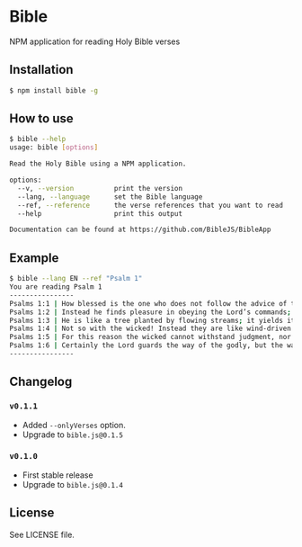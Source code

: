 Bible
=====
NPM application for reading Holy Bible verses

## Installation

```sh
$ npm install bible -g
```

## How to use

```sh
$ bible --help
usage: bible [options]

Read the Holy Bible using a NPM application.

options:
  --v, --version          print the version
  --lang, --language      set the Bible language
  --ref, --reference      the verse references that you want to read
  --help                  print this output

Documentation can be found at https://github.com/BibleJS/BibleApp
```

## Example

```sh
$ bible --lang EN --ref "Psalm 1"
You are reading Psalm 1
----------------
Psalms 1:1 | How blessed is the one who does not follow the advice of the wicked, or stand in the pathway with sinners, or sit in the assembly of scoffers!
Psalms 1:2 | Instead he finds pleasure in obeying the Lord’s commands; he meditates on his commands day and night.
Psalms 1:3 | He is like a tree planted by flowing streams; it yields its fruit at the proper time, and its leaves never fall off. He succeeds in everything he attempts.
Psalms 1:4 | Not so with the wicked! Instead they are like wind-driven chaff.
Psalms 1:5 | For this reason the wicked cannot withstand judgment, nor can sinners join the assembly of the godly.
Psalms 1:6 | Certainly the Lord guards the way of the godly, but the way of the wicked ends in destruction.
----------------
```

## Changelog

### `v0.1.1`
 - Added `--onlyVerses` option.
 - Upgrade to `bible.js@0.1.5`

### `v0.1.0`
 - First stable release
 - Upgrade to `bible.js@0.1.4`

## License
See LICENSE file.
